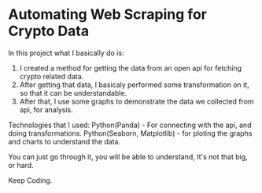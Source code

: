 # Automating Web Scraping for Crypto Data

In this project what I basically do is: 
1. I created a method for getting the data from an open api for fetching crypto related data. 
2. After getting that data, I basicaly performed some transformation on it, so that it can be understandable.
3. After that, I use some graphs to demonstrate the data we collected from api, for analysis. 

Technologies that I used: 
Python(Panda) - For connecting with the api, and doing transformations.
Python(Seaborn, Matplotlib) - for ploting the graphs and charts to understand the data. 

You can just go through it, you will be able to understand, It's not that big, or hard.

Keep Coding.